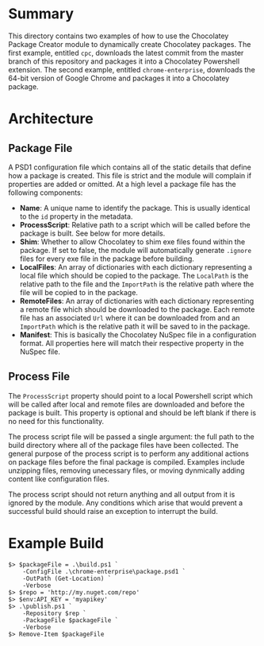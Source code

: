 # Summary
This directory contains two examples of how to use the Chocolatey Package
Creator module to dynamically create Chocolatey packages. The first example,
entitled `cpc`, downloads the latest commit from the master branch of this
repository and packages it into a Chocolatey Powershell extension. The second
example, entitled `chrome-enterprise`, downloads the 64-bit version of Google
Chrome and packages it into a Chocolatey package. 

# Architecture

## Package File
A PSD1 configuration file which contains all of the static details that define 
how a package is created. This file is strict and the module will complain if 
properties are added or omitted. At a high level a package file has the
following components:

* **Name**: A unique name to identify the package. This is usually identical to
the `id` property in the metadata.
* **ProcessScript**: Relative path to a script which will be called before the
package is built. See below for more details.
* **Shim**: Whether to allow Chocolatey to shim exe files found within the 
package. If set to false, the module will automatically generate `.ignore` 
files for every exe file in the package before building. 
* **LocalFiles**: An array of dictionaries with each dictionary representing a 
local file which should be copied to the package. The `LocalPath` is the
relative path to the file and the `ImportPath` is the relative path where the
file will be copied to in the package. 
* **RemoteFiles**: An array of dictionaries with each dictionary representing a 
remote file which should be downloaded to the package. Each remote file has an
associated `Url` where it can be downloaded from and an `ImportPath` which is
the relative path it will be saved to in the package.
* **Manifest**: This is basically the Chocolatey NuSpec file in a configuration
format. All properties here will match their respective property in the NuSpec
file.

## Process File
The `ProcessScript` property should point to a local Powershell script which
will be called after local and remote files are downloaded and before the
package is built. This property is optional and should be left blank if there is
no need for this functionality. 

The process script file will be passed a single argument: the full path to the
build directory where all of the package files have been collected. The general
purpose of the process script is to perform any additional actions on package
files before the final package is compiled. Examples include unzipping files,
removing unecessary files, or moving dynmically adding content like
configuration files.

The process script should not return anything and all output from it is
ignored by the module. Any conditions which arise that would prevent a
successful build should raise an exception to interrupt the build.

# Example Build
```
$> $packageFile = .\build.ps1 `
    -ConfigFile .\chrome-enterprise\package.psd1 `
    -OutPath (Get-Location) `
    -Verbose
$> $repo = 'http://my.nuget.com/repo'
$> $env:API_KEY = 'myapikey'
$> .\publish.ps1 `
    -Repository $rep `
    -PackageFile $packageFile `
    -Verbose
$> Remove-Item $packageFile
```